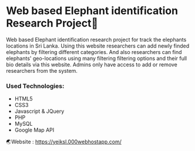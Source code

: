 # Web based Elephant identification Research Project:100:

Web based Elephant identification research project for track the elephants locations in Sri Lanka. Using this website researchers
can add newly finded elephants by filtering different categories. And also researchers can find elephants' geo-locations using many filtering
filtering options and their full bio details via this website. Admins only have access to add or remove researchers from the system.

### Used Technologies:
- HTML5
- CSS3
- Javascript & JQuery
- PHP
- MySQL
- Google Map API

:earth_asia:Website : https://yeiksl.000webhostapp.com/
